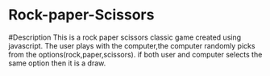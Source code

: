 # Rock-paper-Scissors
#Description
This is a rock paper scissors classic game created using javascript.
The user plays with the computer,the computer randomly picks from the options(rock,paper,scissors).
if both user and computer selects the same option  then it is a draw.


